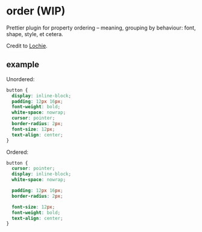 # order (WIP)

Prettier plugin for property ordering – meaning, grouping by behaviour: font, shape, style, et cetera.

Credit to [Lochie](https://nitter.poast.org/jcb/status/1798094424775242203#m).

## example

Unordered:
```css
button {
  display: inline-block;
  padding: 12px 16px;
  font-weight: bold;
  white-space: nowrap;
  cursor: pointer;
  border-radius: 2px;
  font-size: 12px;
  text-align: center;
}
```

Ordered:

```css
button {
  cursor: pointer;
  display: inline-block;
  white-space: nowrap;

  padding: 12px 16px;
  border-radius: 2px;

  font-size: 12px;
  font-weight: bold;
  text-align: center;
}
```
